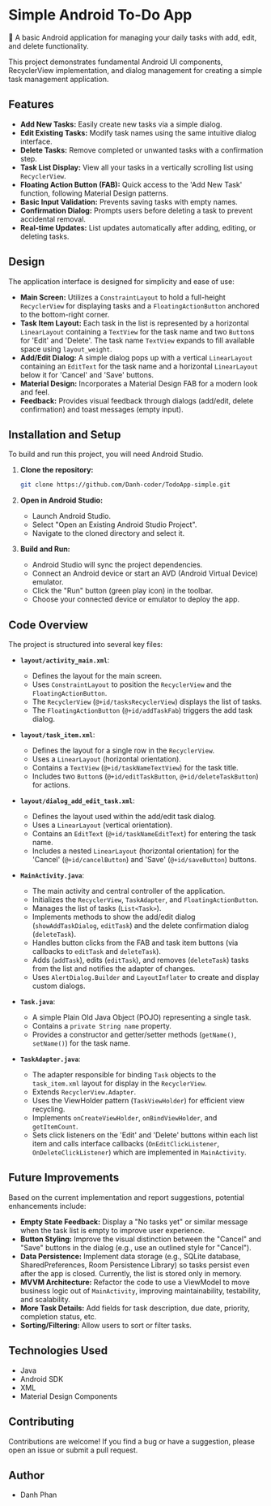 # Simple Android To-Do App

📝 A basic Android application for managing your daily tasks with add, edit, and delete functionality.

This project demonstrates fundamental Android UI components, RecyclerView implementation, and dialog management for creating a simple task management application.

## Features

*   **Add New Tasks:** Easily create new tasks via a simple dialog.
*   **Edit Existing Tasks:** Modify task names using the same intuitive dialog interface.
*   **Delete Tasks:** Remove completed or unwanted tasks with a confirmation step.
*   **Task List Display:** View all your tasks in a vertically scrolling list using `RecyclerView`.
*   **Floating Action Button (FAB):** Quick access to the 'Add New Task' function, following Material Design patterns.
*   **Basic Input Validation:** Prevents saving tasks with empty names.
*   **Confirmation Dialog:** Prompts users before deleting a task to prevent accidental removal.
*   **Real-time Updates:** List updates automatically after adding, editing, or deleting tasks.

## Design

The application interface is designed for simplicity and ease of use:

*   **Main Screen:** Utilizes a `ConstraintLayout` to hold a full-height `RecyclerView` for displaying tasks and a `FloatingActionButton` anchored to the bottom-right corner.
*   **Task Item Layout:** Each task in the list is represented by a horizontal `LinearLayout` containing a `TextView` for the task name and two `Button`s for 'Edit' and 'Delete'. The task name `TextView` expands to fill available space using `layout_weight`.
*   **Add/Edit Dialog:** A simple dialog pops up with a vertical `LinearLayout` containing an `EditText` for the task name and a horizontal `LinearLayout` below it for 'Cancel' and 'Save' buttons.
*   **Material Design:** Incorporates a Material Design FAB for a modern look and feel.
*   **Feedback:** Provides visual feedback through dialogs (add/edit, delete confirmation) and toast messages (empty input).

## Installation and Setup

To build and run this project, you will need Android Studio.

1.  **Clone the repository:**
    ```bash
    git clone https://github.com/Danh-coder/TodoApp-simple.git
    ```

2.  **Open in Android Studio:**
    *   Launch Android Studio.
    *   Select "Open an Existing Android Studio Project".
    *   Navigate to the cloned directory and select it.

3.  **Build and Run:**
    *   Android Studio will sync the project dependencies.
    *   Connect an Android device or start an AVD (Android Virtual Device) emulator.
    *   Click the "Run" button (green play icon) in the toolbar.
    *   Choose your connected device or emulator to deploy the app.

## Code Overview

The project is structured into several key files:

*   **`layout/activity_main.xml`**:
    *   Defines the layout for the main screen.
    *   Uses `ConstraintLayout` to position the `RecyclerView` and the `FloatingActionButton`.
    *   The `RecyclerView` (`@+id/tasksRecyclerView`) displays the list of tasks.
    *   The `FloatingActionButton` (`@+id/addTaskFab`) triggers the add task dialog.

*   **`layout/task_item.xml`**:
    *   Defines the layout for a single row in the `RecyclerView`.
    *   Uses a `LinearLayout` (horizontal orientation).
    *   Contains a `TextView` (`@+id/taskNameTextView`) for the task title.
    *   Includes two `Button`s (`@+id/editTaskButton`, `@+id/deleteTaskButton`) for actions.

*   **`layout/dialog_add_edit_task.xml`**:
    *   Defines the layout used within the add/edit task dialog.
    *   Uses a `LinearLayout` (vertical orientation).
    *   Contains an `EditText` (`@+id/taskNameEditText`) for entering the task name.
    *   Includes a nested `LinearLayout` (horizontal orientation) for the 'Cancel' (`@+id/cancelButton`) and 'Save' (`@+id/saveButton`) buttons.

*   **`MainActivity.java`**:
    *   The main activity and central controller of the application.
    *   Initializes the `RecyclerView`, `TaskAdapter`, and `FloatingActionButton`.
    *   Manages the list of tasks (`List<Task>`).
    *   Implements methods to show the add/edit dialog (`showAddTaskDialog`, `editTask`) and the delete confirmation dialog (`deleteTask`).
    *   Handles button clicks from the FAB and task item buttons (via callbacks to `editTask` and `deleteTask`).
    *   Adds (`addTask`), edits (`editTask`), and removes (`deleteTask`) tasks from the list and notifies the adapter of changes.
    *   Uses `AlertDialog.Builder` and `LayoutInflater` to create and display custom dialogs.

*   **`Task.java`**:
    *   A simple Plain Old Java Object (POJO) representing a single task.
    *   Contains a `private String name` property.
    *   Provides a constructor and getter/setter methods (`getName()`, `setName()`) for the task name.

*   **`TaskAdapter.java`**:
    *   The adapter responsible for binding `Task` objects to the `task_item.xml` layout for display in the `RecyclerView`.
    *   Extends `RecyclerView.Adapter`.
    *   Uses the ViewHolder pattern (`TaskViewHolder`) for efficient view recycling.
    *   Implements `onCreateViewHolder`, `onBindViewHolder`, and `getItemCount`.
    *   Sets click listeners on the 'Edit' and 'Delete' buttons within each list item and calls interface callbacks (`OnEditClickListener`, `OnDeleteClickListener`) which are implemented in `MainActivity`.

## Future Improvements

Based on the current implementation and report suggestions, potential enhancements include:

*   **Empty State Feedback:** Display a "No tasks yet" or similar message when the task list is empty to improve user experience.
*   **Button Styling:** Improve the visual distinction between the "Cancel" and "Save" buttons in the dialog (e.g., use an outlined style for "Cancel").
*   **Data Persistence:** Implement data storage (e.g., SQLite database, SharedPreferences, Room Persistence Library) so tasks persist even after the app is closed. Currently, the list is stored only in memory.
*   **MVVM Architecture:** Refactor the code to use a ViewModel to move business logic out of `MainActivity`, improving maintainability, testability, and scalability.
*   **More Task Details:** Add fields for task description, due date, priority, completion status, etc.
*   **Sorting/Filtering:** Allow users to sort or filter tasks.

## Technologies Used

*   Java
*   Android SDK
*   XML
*   Material Design Components

## Contributing

Contributions are welcome! If you find a bug or have a suggestion, please open an issue or submit a pull request.

## Author

*   Danh Phan
